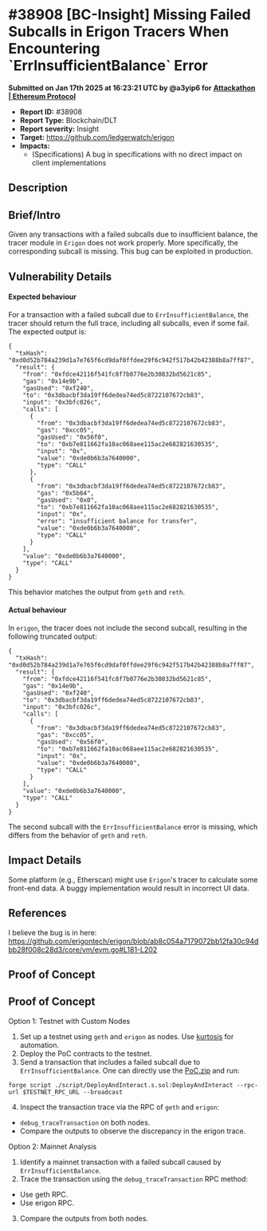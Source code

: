 # #38908 \[BC-Insight] Missing Failed Subcalls in Erigon Tracers When Encountering \`ErrInsufficientBalance\` Error

**Submitted on Jan 17th 2025 at 16:23:21 UTC by @a3yip6 for** [**Attackathon | Ethereum Protocol**](https://immunefi.com/audit-competition/ethereum-protocol-attackathon)

* **Report ID:** #38908
* **Report Type:** Blockchain/DLT
* **Report severity:** Insight
* **Target:** https://github.com/ledgerwatch/erigon
* **Impacts:**
  * (Specifications) A bug in specifications with no direct impact on client implementations

## Description

## Brief/Intro

Given any transactions with a failed subcalls due to insufficient balance, the tracer module in `Erigon` does not work properly. More specifically, the corresponding subcall is missing. This bug can be exploited in production.

## Vulnerability Details

#### Expected behaviour

For a transaction with a failed subcall due to `ErrInsufficientBalance`, the tracer should return the full trace, including all subcalls, even if some fail. The expected output is:

```
{
  "txHash": "0xd0d52b784a239d1a7e765f6cd9daf0ffdee29f6c942f517b42b42388b8a7ff87",
  "result": {
    "from": "0xfdce42116f541fc8f7b0776e2b30832bd5621c85",
    "gas": "0x14e9b",
    "gasUsed": "0xf240",
    "to": "0x3dbacbf3da19ff6dedea74ed5c8722107672cb83",
    "input": "0x3bfc026c",
    "calls": [
      {
        "from": "0x3dbacbf3da19ff6dedea74ed5c8722107672cb83",
        "gas": "0xcc05",
        "gasUsed": "0x56f0",
        "to": "0xb7e811662fa10ac068aee115ac2e682821630535",
        "input": "0x",
        "value": "0xde0b6b3a7640000",
        "type": "CALL"
      },
      {
        "from": "0x3dbacbf3da19ff6dedea74ed5c8722107672cb83",
        "gas": "0x5b64",
        "gasUsed": "0x0",
        "to": "0xb7e811662fa10ac068aee115ac2e682821630535",
        "input": "0x",
        "error": "insufficient balance for transfer",
        "value": "0xde0b6b3a7640000",
        "type": "CALL"
      }
    ],
    "value": "0xde0b6b3a7640000",
    "type": "CALL"
  }
}
```

This behavior matches the output from `geth` and `reth`.

#### Actual behaviour

In `erigon`, the tracer does not include the second subcall, resulting in the following truncated output:

```
{
  "txHash": "0xd0d52b784a239d1a7e765f6cd9daf0ffdee29f6c942f517b42b42388b8a7ff87",
  "result": {
    "from": "0xfdce42116f541fc8f7b0776e2b30832bd5621c85",
    "gas": "0x14e9b",
    "gasUsed": "0xf240",
    "to": "0x3dbacbf3da19ff6dedea74ed5c8722107672cb83",
    "input": "0x3bfc026c",
    "calls": [
      {
        "from": "0x3dbacbf3da19ff6dedea74ed5c8722107672cb83",
        "gas": "0xcc05",
        "gasUsed": "0x56f0",
        "to": "0xb7e811662fa10ac068aee115ac2e682821630535",
        "input": "0x",
        "value": "0xde0b6b3a7640000",
        "type": "CALL"
      }
    ],
    "value": "0xde0b6b3a7640000",
    "type": "CALL"
  }
}
```

The second subcall with the `ErrInsufficientBalance` error is missing, which differs from the behavior of `geth` and `reth`.

## Impact Details

Some platform (e.g., Etherscan) might use `Erigon`'s tracer to calculate some front-end data. A buggy implementation would result in incorrect UI data.

## References

I believe the bug is in here:\
https://github.com/erigontech/erigon/blob/ab8c054a7179072bb12fa30c94dbb28f008c28d3/core/vm/evm.go#L181-L202

## Proof of Concept

## Proof of Concept

Option 1: Testnet with Custom Nodes

1. Set up a testnet using `geth` and `erigon` as nodes. Use [kurtosis](https://github.com/ethpandaops/ethereum-package) for automation.
2. Deploy the PoC contracts to the testnet.
3. Send a transaction that includes a failed subcall due to `ErrInsufficientBalance`. One can directly use the [PoC.zip](https://github.com/user-attachments/files/18267133/PoC.zip) and run:

```
forge script ./script/DeployAndInteract.s.sol:DeployAndInteract --rpc-url $TESTNET_RPC_URL --broadcast
```

4. Inspect the transaction trace via the RPC of `geth` and `erigon`:

* `debug_traceTransaction` on both nodes.
* Compare the outputs to observe the discrepancy in the erigon trace.

Option 2: Mainnet Analysis

1. Identify a mainnet transaction with a failed subcall caused by `ErrInsufficientBalance`.
2. Trace the transaction using the `debug_traceTransaction` RPC method:

* Use geth RPC.
* Use erigon RPC.

3. Compare the outputs from both nodes.
